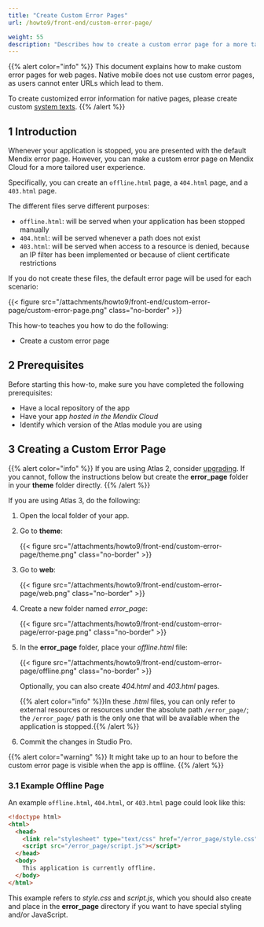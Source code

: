 ```yaml
---
title: "Create Custom Error Pages"
url: /howto9/front-end/custom-error-page/

weight: 55
description: "Describes how to create a custom error page for a more tailored user experience."
---
```


{{% alert color="info" %}}
This document explains how to make custom error pages for web pages. Native mobile does not use custom error pages, as users cannot enter URLs which lead to them.

To create customized error information for native pages, please create custom [system texts](/refguide9/system-texts/).
{{% /alert %}}

## 1 Introduction

Whenever your application is stopped, you are presented with the default Mendix error page. However, you can make a custom error page on Mendix Cloud for a more tailored user experience. 

Specifically, you can create an `offline.html` page, a `404.html` page, and a `403.html` page.

The different files serve different purposes:

* `offline.html`: will be served when your application has been stopped manually
* `404.html`: will be served whenever a path does not exist
* `403.html`: will be served when access to a resource is denied, because an IP filter has been implemented or because of client certificate restrictions

If you do not create these files, the default error page will be used for each scenario:

{{< figure src="/attachments/howto9/front-end/custom-error-page/custom-error-page.png" class="no-border" >}}

This how-to teaches you how to do the following:

* Create a custom error page

## 2 Prerequisites

Before starting this how-to, make sure you have completed the following prerequisites:

* Have a local repository of the app
* Have your app *hosted in the Mendix Cloud*
* Identify which version of the Atlas module you are using

## 3 Creating a Custom Error Page

{{% alert color="info" %}}
If you are using Atlas 2, consider [upgrading](/refguide9/moving-from-atlas-2-to-3/). If you cannot, follow the instructions below but create the **error_page** folder in your **theme** folder directly.
{{% /alert %}}

If you are using Atlas 3, do the following:

1. Open the local folder of your app.
2. Go to **theme**:

    {{< figure src="/attachments/howto9/front-end/custom-error-page/theme.png" class="no-border" >}}

3. Go to **web**:

    {{< figure src="/attachments/howto9/front-end/custom-error-page/web.png" class="no-border" >}}

4. Create a new folder named *error_page*:

    {{< figure src="/attachments/howto9/front-end/custom-error-page/error-page.png" class="no-border" >}}

5. In the **error_page** folder, place your *offline.html* file:

    {{< figure src="/attachments/howto9/front-end/custom-error-page/offline.png" class="no-border" >}}

    Optionally, you can also create *404.html* and *403.html* pages.

    {{% alert color="info" %}}In these *.html* files, you can only refer to external resources or resources under the absolute path `/error_page/`; the `/error_page/` path is the only one that will be available when the application is stopped.{{% /alert %}}

6. Commit the changes in Studio Pro.

{{% alert color="warning" %}}
It might take up to an hour to before the custom error page is visible when the app is offline.
{{% /alert %}}

### 3.1 Example Offline Page

An example `offline.html`, `404.html`, or `403.html` page could look like this:

```html
<!doctype html>
<html>
  <head>
    <link rel="stylesheet" type="text/css" href="/error_page/style.css">
    <script src="/error_page/script.js"></script>
  </head>
  <body>
    This application is currently offline.
  </body>
</html>
```

This example refers to *style.css* and *script.js*, which you should also create and place in the **error_page** directory if you want to have special styling and/or JavaScript.
